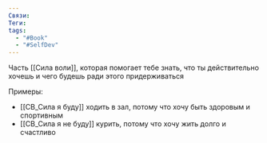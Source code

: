 ```yaml
---
Связи: 
Теги: 
tags:
  - "#Book"
  - "#SelfDev"
---
```

Часть [[Сила воли]], которая помогает тебе знать, что ты действительно хочешь и чего будешь ради этого придерживаться

Примеры:
- [[СВ_Сила я буду]] ходить в зал, потому что хочу быть здоровым и спортивным
- [[СВ_Сила я не буду]] курить, потому что хочу жить долго и счастливо